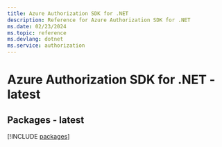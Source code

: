 ```yaml
---
title: Azure Authorization SDK for .NET
description: Reference for Azure Authorization SDK for .NET
ms.date: 02/23/2024
ms.topic: reference
ms.devlang: dotnet
ms.service: authorization
---
```

# Azure Authorization SDK for .NET - latest
## Packages - latest
[!INCLUDE [packages](authorization-index.md)]